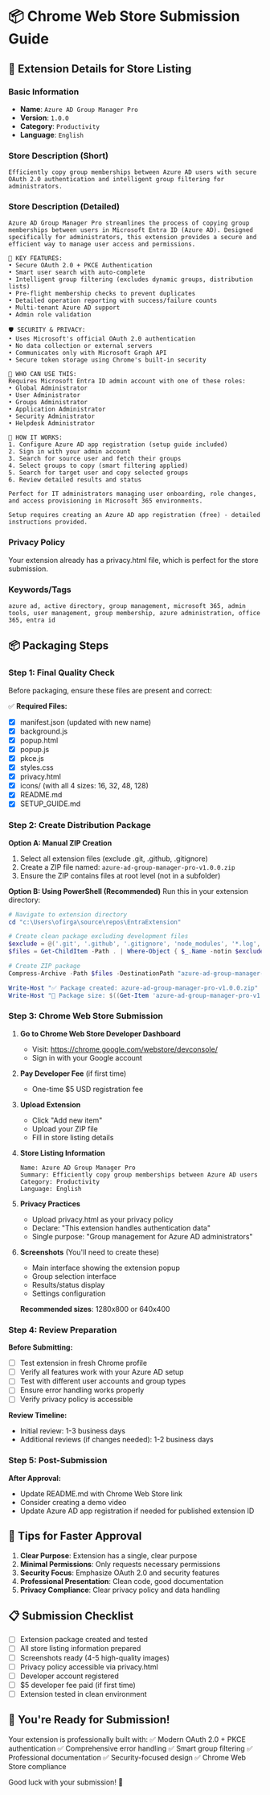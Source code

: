 # 📦 Chrome Web Store Submission Guide

## 🎯 Extension Details for Store Listing

### Basic Information
- **Name**: `Azure AD Group Manager Pro`
- **Version**: `1.0.0`
- **Category**: `Productivity`
- **Language**: `English`

### Store Description (Short)
```
Efficiently copy group memberships between Azure AD users with secure OAuth 2.0 authentication and intelligent group filtering for administrators.
```

### Store Description (Detailed)
```
Azure AD Group Manager Pro streamlines the process of copying group memberships between users in Microsoft Entra ID (Azure AD). Designed specifically for administrators, this extension provides a secure and efficient way to manage user access and permissions.

🔑 KEY FEATURES:
• Secure OAuth 2.0 + PKCE Authentication
• Smart user search with auto-complete
• Intelligent group filtering (excludes dynamic groups, distribution lists)
• Pre-flight membership checks to prevent duplicates
• Detailed operation reporting with success/failure counts
• Multi-tenant Azure AD support
• Admin role validation

🛡️ SECURITY & PRIVACY:
• Uses Microsoft's official OAuth 2.0 authentication
• No data collection or external servers
• Communicates only with Microsoft Graph API
• Secure token storage using Chrome's built-in security

👥 WHO CAN USE THIS:
Requires Microsoft Entra ID admin account with one of these roles:
• Global Administrator
• User Administrator
• Groups Administrator
• Application Administrator
• Security Administrator
• Helpdesk Administrator

🚀 HOW IT WORKS:
1. Configure Azure AD app registration (setup guide included)
2. Sign in with your admin account
3. Search for source user and fetch their groups
4. Select groups to copy (smart filtering applied)
5. Search for target user and copy selected groups
6. Review detailed results and status

Perfect for IT administrators managing user onboarding, role changes, and access provisioning in Microsoft 365 environments.

Setup requires creating an Azure AD app registration (free) - detailed instructions provided.
```

### Privacy Policy
Your extension already has a privacy.html file, which is perfect for the store submission.

### Keywords/Tags
```
azure ad, active directory, group management, microsoft 365, admin tools, user management, group membership, azure administration, office 365, entra id
```

## 📦 Packaging Steps

### Step 1: Final Quality Check
Before packaging, ensure these files are present and correct:

✅ **Required Files:**
- [x] manifest.json (updated with new name)
- [x] background.js
- [x] popup.html
- [x] popup.js
- [x] pkce.js
- [x] styles.css
- [x] privacy.html
- [x] icons/ (with all 4 sizes: 16, 32, 48, 128)
- [x] README.md
- [x] SETUP_GUIDE.md

### Step 2: Create Distribution Package

**Option A: Manual ZIP Creation**
1. Select all extension files (exclude .git, .github, .gitignore)
2. Create a ZIP file named: `azure-ad-group-manager-pro-v1.0.0.zip`
3. Ensure the ZIP contains files at root level (not in a subfolder)

**Option B: Using PowerShell (Recommended)**
Run this in your extension directory:

```powershell
# Navigate to extension directory
cd "c:\Users\ofirga\source\repos\EntraExtension"

# Create clean package excluding development files
$exclude = @('.git', '.github', '.gitignore', 'node_modules', '*.log', 'web-store-upload.zip')
$files = Get-ChildItem -Path . | Where-Object { $_.Name -notin $exclude }

# Create ZIP package
Compress-Archive -Path $files -DestinationPath "azure-ad-group-manager-pro-v1.0.0.zip" -Force

Write-Host "✅ Package created: azure-ad-group-manager-pro-v1.0.0.zip"
Write-Host "📁 Package size: $((Get-Item 'azure-ad-group-manager-pro-v1.0.0.zip').Length / 1KB) KB"
```

### Step 3: Chrome Web Store Submission

1. **Go to Chrome Web Store Developer Dashboard**
   - Visit: https://chrome.google.com/webstore/devconsole/
   - Sign in with your Google account

2. **Pay Developer Fee** (if first time)
   - One-time $5 USD registration fee

3. **Upload Extension**
   - Click "Add new item"
   - Upload your ZIP file
   - Fill in store listing details

4. **Store Listing Information**
   ```
   Name: Azure AD Group Manager Pro
   Summary: Efficiently copy group memberships between Azure AD users
   Category: Productivity
   Language: English
   ```

5. **Privacy Practices**
   - Upload privacy.html as your privacy policy
   - Declare: "This extension handles authentication data"
   - Single purpose: "Group management for Azure AD administrators"

6. **Screenshots** (You'll need to create these)
   - Main interface showing the extension popup
   - Group selection interface
   - Results/status display
   - Settings configuration
   
   **Recommended sizes**: 1280x800 or 640x400

### Step 4: Review Preparation

**Before Submitting:**
- [ ] Test extension in fresh Chrome profile
- [ ] Verify all features work with your Azure AD setup
- [ ] Test with different user accounts and group types
- [ ] Ensure error handling works properly
- [ ] Verify privacy policy is accessible

**Review Timeline:**
- Initial review: 1-3 business days
- Additional reviews (if changes needed): 1-2 business days

### Step 5: Post-Submission

**After Approval:**
- Update README.md with Chrome Web Store link
- Consider creating a demo video
- Update Azure AD app registration if needed for published extension ID

## 🎯 Tips for Faster Approval

1. **Clear Purpose**: Extension has a single, clear purpose
2. **Minimal Permissions**: Only requests necessary permissions
3. **Security Focus**: Emphasize OAuth 2.0 and security features
4. **Professional Presentation**: Clean code, good documentation
5. **Privacy Compliance**: Clear privacy policy and data handling

## 📋 Submission Checklist

- [ ] Extension package created and tested
- [ ] All store listing information prepared
- [ ] Screenshots ready (4-5 high-quality images)
- [ ] Privacy policy accessible via privacy.html
- [ ] Developer account registered
- [ ] $5 developer fee paid (if first time)
- [ ] Extension tested in clean environment

## 🚀 You're Ready for Submission!

Your extension is professionally built with:
✅ Modern OAuth 2.0 + PKCE authentication
✅ Comprehensive error handling
✅ Smart group filtering
✅ Professional documentation
✅ Security-focused design
✅ Chrome Web Store compliance

Good luck with your submission! 🎉
